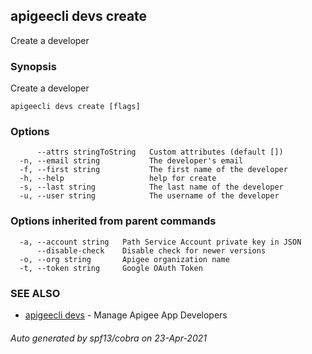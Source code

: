 ## apigeecli devs create

Create a developer

### Synopsis

Create a developer

```
apigeecli devs create [flags]
```

### Options

```
      --attrs stringToString   Custom attributes (default [])
  -n, --email string           The developer's email
  -f, --first string           The first name of the developer
  -h, --help                   help for create
  -s, --last string            The last name of the developer
  -u, --user string            The username of the developer
```

### Options inherited from parent commands

```
  -a, --account string   Path Service Account private key in JSON
      --disable-check    Disable check for newer versions
  -o, --org string       Apigee organization name
  -t, --token string     Google OAuth Token
```

### SEE ALSO

* [apigeecli devs](apigeecli_devs.md)	 - Manage Apigee App Developers

###### Auto generated by spf13/cobra on 23-Apr-2021
